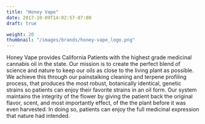 ```yaml
---
title: "Honey Vape"
date: 2017-10-09T14:02:57-07:00
draft: true

weight: 20
thumbnail: "/images/brands/honey-vape_logo.png"
---
```


Honey Vape provides California Patients with the highest grade medicinal cannabis oil in the state. Our mission is to create the perfect blend of science and nature to keep our oils as close to the living plant as possible. We achieve this through our painstaiking cleaning and terpene profiling process, that produces the most robust, botanically identical, genetic strains so patients can enjoy their favorite strains in an oil form. Our system maintains the integrity of the flower by giving the patient back the original flavor, scent, and most importantly effect, of the the plant before it was even harvested. In doing so, patients can enjoy the full medicinal expression that nature had intended.

